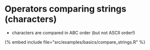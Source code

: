 # Operators comparing strings (characters)

* characters are compared in ABC order (but not ASCII order!)

{% embed include file="src/examples/basics/compare_strings.R" %}


